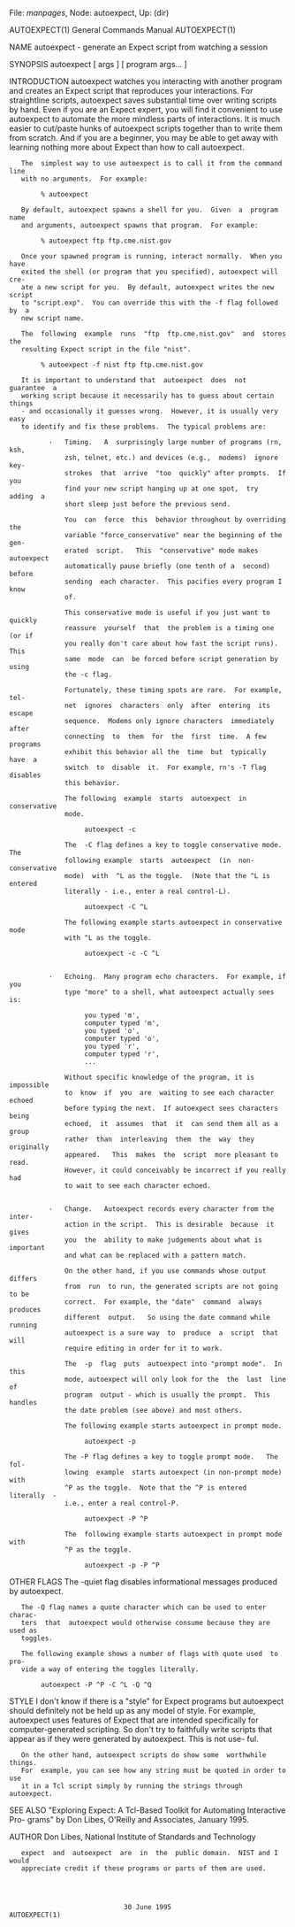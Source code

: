 File: *manpages*,  Node: autoexpect,  Up: (dir)

AUTOEXPECT(1)               General Commands Manual              AUTOEXPECT(1)



NAME
       autoexpect - generate an Expect script from watching a session

SYNOPSIS
       autoexpect [ args ] [ program args...  ]

INTRODUCTION
       autoexpect  watches you interacting with another program and creates an
       Expect script that  reproduces  your  interactions.   For  straightline
       scripts,  autoexpect  saves  substantial  time  over writing scripts by
       hand.  Even if you are an Expect expert, you will find it convenient to
       use autoexpect to automate the more mindless parts of interactions.  It
       is much easier to cut/paste hunks of autoexpect scripts  together  than
       to write them from scratch.  And if you are a beginner, you may be able
       to get away with learning nothing more about Expect than  how  to  call
       autoexpect.

       The  simplest way to use autoexpect is to call it from the command line
       with no arguments.  For example:

            % autoexpect

       By default, autoexpect spawns a shell for you.  Given  a  program  name
       and arguments, autoexpect spawns that program.  For example:

            % autoexpect ftp ftp.cme.nist.gov

       Once your spawned program is running, interact normally.  When you have
       exited the shell (or program that you specified), autoexpect will  cre-
       ate a new script for you.  By default, autoexpect writes the new script
       to "script.exp".  You can override this with the -f flag followed by  a
       new script name.

       The  following  example  runs  "ftp  ftp.cme.nist.gov"  and  stores the
       resulting Expect script in the file "nist".

            % autoexpect -f nist ftp ftp.cme.nist.gov

       It is important to understand that  autoexpect  does  not  guarantee  a
       working script because it necessarily has to guess about certain things
       - and occasionally it guesses wrong.  However, it is usually very  easy
       to identify and fix these problems.  The typical problems are:

              ·   Timing.   A  surprisingly large number of programs (rn, ksh,
                  zsh, telnet, etc.) and devices (e.g.,  modems)  ignore  key-
                  strokes  that  arrive  "too  quickly" after prompts.  If you
                  find your new script hanging up at one spot,  try  adding  a
                  short sleep just before the previous send.

                  You  can  force  this  behavior throughout by overriding the
                  variable "force_conservative" near the beginning of the gen-
                  erated  script.   This  "conservative" mode makes autoexpect
                  automatically pause briefly (one tenth of a  second)  before
                  sending  each character.  This pacifies every program I know
                  of.

                  This conservative mode is useful if you just want to quickly
                  reassure  yourself  that  the problem is a timing one (or if
                  you really don't care about how fast the script runs).  This
                  same  mode  can  be forced before script generation by using
                  the -c flag.

                  Fortunately, these timing spots are rare.  For example, tel-
                  net  ignores  characters  only  after  entering  its  escape
                  sequence.  Modems only ignore characters  immediately  after
                  connecting  to  them  for  the  first  time.  A few programs
                  exhibit this behavior all the  time  but  typically  have  a
                  switch  to  disable  it.  For example, rn's -T flag disables
                  this behavior.

                  The following  example  starts  autoexpect  in  conservative
                  mode.

                       autoexpect -c

                  The  -C flag defines a key to toggle conservative mode.  The
                  following example  starts  autoexpect  (in  non-conservative
                  mode)  with  ^L as the toggle.  (Note that the ^L is entered
                  literally - i.e., enter a real control-L).

                       autoexpect -C ^L

                  The following example starts autoexpect in conservative mode
                  with ^L as the toggle.

                       autoexpect -c -C ^L


              ·   Echoing.  Many program echo characters.  For example, if you
                  type "more" to a shell, what autoexpect actually sees is:

                       you typed 'm',
                       computer typed 'm',
                       you typed 'o',
                       computer typed 'o',
                       you typed 'r',
                       computer typed 'r',
                       ...

                  Without specific knowledge of the program, it is  impossible
                  to  know  if  you  are  waiting to see each character echoed
                  before typing the next.  If autoexpect sees characters being
                  echoed,  it  assumes  that  it  can send them all as a group
                  rather  than  interleaving  them  the  way  they  originally
                  appeared.   This  makes  the  script  more pleasant to read.
                  However, it could conceivably be incorrect if you really had
                  to wait to see each character echoed.


              ·   Change.   Autoexpect records every character from the inter-
                  action in the script.  This is desirable  because  it  gives
                  you  the  ability to make judgements about what is important
                  and what can be replaced with a pattern match.

                  On the other hand, if you use commands whose output  differs
                  from  run  to run, the generated scripts are not going to be
                  correct.  For example, the "date"  command  always  produces
                  different  output.   So using the date command while running
                  autoexpect is a sure way  to  produce  a  script  that  will
                  require editing in order for it to work.

                  The  -p  flag  puts  autoexpect into "prompt mode".  In this
                  mode, autoexpect will only look for the  the  last  line  of
                  program  output - which is usually the prompt.  This handles
                  the date problem (see above) and most others.

                  The following example starts autoexpect in prompt mode.

                       autoexpect -p

                  The -P flag defines a key to toggle prompt mode.   The  fol-
                  lowing  example  starts autoexpect (in non-prompt mode) with
                  ^P as the toggle.  Note that the ^P is entered  literally  -
                  i.e., enter a real control-P.

                       autoexpect -P ^P

                  The  following example starts autoexpect in prompt mode with
                  ^P as the toggle.

                       autoexpect -p -P ^P


OTHER FLAGS
       The -quiet flag disables informational messages produced by autoexpect.

       The -Q flag names a quote character which can be used to enter  charac-
       ters  that  autoexpect would otherwise consume because they are used as
       toggles.

       The following example shows a number of flags with quote used  to  pro-
       vide a way of entering the toggles literally.

            autoexpect -P ^P -C ^L -Q ^Q


STYLE
       I  don't  know if there is a "style" for Expect programs but autoexpect
       should definitely not be held up as any model of style.   For  example,
       autoexpect  uses  features of Expect that are intended specifically for
       computer-generated scripting.  So don't try to faithfully write scripts
       that  appear as if they were generated by autoexpect.  This is not use-
       ful.

       On the other hand, autoexpect scripts do show some  worthwhile  things.
       For  example, you can see how any string must be quoted in order to use
       it in a Tcl script simply by running the strings through autoexpect.


SEE ALSO
       "Exploring Expect: A Tcl-Based Toolkit for Automating Interactive  Pro-
       grams" by Don Libes, O'Reilly and Associates, January 1995.

AUTHOR
       Don Libes, National Institute of Standards and Technology

       expect  and  autoexpect  are  in  the  public domain.  NIST and I would
       appreciate credit if these programs or parts of them are used.




                                 30 June 1995                    AUTOEXPECT(1)
